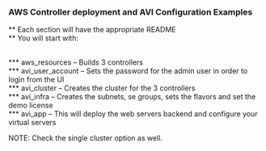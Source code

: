 ### AWS Controller deployment and AVI Configuration Examples
** Each section will have the appropriate README <br />
** You will start with: <br /> <br />

*** aws_resources – Builds 3 controllers <br/> 
*** avi_user_account – Sets the password for the admin user in order to login from the UI <br/> 
*** avi_cluster – Creates the cluster for the 3 controllers <br/> 
*** avi_infra – Creates the subnets, se groups, sets the flavors and set the demo license <br/>
*** avi_app – This will deploy the web servers backend and configure your virtual servers <br/>

NOTE: Check the single cluster option as well. 
